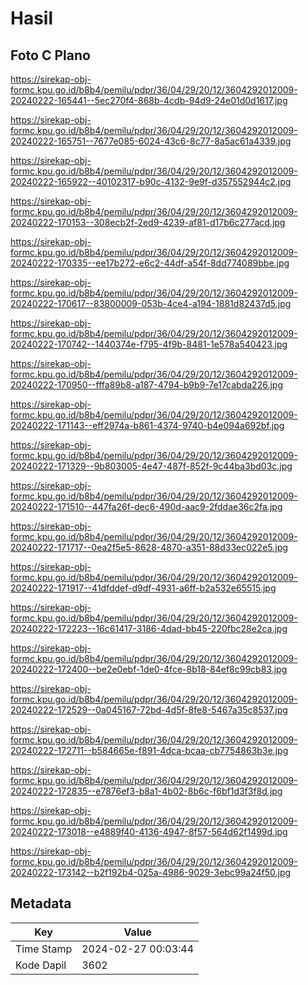 # Hasil

## Foto C Plano

https://sirekap-obj-formc.kpu.go.id/b8b4/pemilu/pdpr/36/04/29/20/12/3604292012009-20240222-165441--5ec270f4-868b-4cdb-94d9-24e01d0d1617.jpg

https://sirekap-obj-formc.kpu.go.id/b8b4/pemilu/pdpr/36/04/29/20/12/3604292012009-20240222-165751--7677e085-6024-43c6-8c77-8a5ac61a4339.jpg

https://sirekap-obj-formc.kpu.go.id/b8b4/pemilu/pdpr/36/04/29/20/12/3604292012009-20240222-165922--40102317-b90c-4132-9e9f-d357552944c2.jpg

https://sirekap-obj-formc.kpu.go.id/b8b4/pemilu/pdpr/36/04/29/20/12/3604292012009-20240222-170153--308ecb2f-2ed9-4239-af81-d17b6c277acd.jpg

https://sirekap-obj-formc.kpu.go.id/b8b4/pemilu/pdpr/36/04/29/20/12/3604292012009-20240222-170335--ee17b272-e6c2-44df-a54f-8dd774089bbe.jpg

https://sirekap-obj-formc.kpu.go.id/b8b4/pemilu/pdpr/36/04/29/20/12/3604292012009-20240222-170617--83800009-053b-4ce4-a194-1881d82437d5.jpg

https://sirekap-obj-formc.kpu.go.id/b8b4/pemilu/pdpr/36/04/29/20/12/3604292012009-20240222-170742--1440374e-f795-4f9b-8481-1e578a540423.jpg

https://sirekap-obj-formc.kpu.go.id/b8b4/pemilu/pdpr/36/04/29/20/12/3604292012009-20240222-170950--fffa89b8-a187-4794-b9b9-7e17cabda226.jpg

https://sirekap-obj-formc.kpu.go.id/b8b4/pemilu/pdpr/36/04/29/20/12/3604292012009-20240222-171143--eff2974a-b861-4374-9740-b4e094a692bf.jpg

https://sirekap-obj-formc.kpu.go.id/b8b4/pemilu/pdpr/36/04/29/20/12/3604292012009-20240222-171329--9b803005-4e47-487f-852f-9c44ba3bd03c.jpg

https://sirekap-obj-formc.kpu.go.id/b8b4/pemilu/pdpr/36/04/29/20/12/3604292012009-20240222-171510--447fa26f-dec6-490d-aac9-2fddae36c2fa.jpg

https://sirekap-obj-formc.kpu.go.id/b8b4/pemilu/pdpr/36/04/29/20/12/3604292012009-20240222-171717--0ea2f5e5-8628-4870-a351-88d33ec022e5.jpg

https://sirekap-obj-formc.kpu.go.id/b8b4/pemilu/pdpr/36/04/29/20/12/3604292012009-20240222-171917--41dfddef-d9df-4931-a6ff-b2a532e65515.jpg

https://sirekap-obj-formc.kpu.go.id/b8b4/pemilu/pdpr/36/04/29/20/12/3604292012009-20240222-172223--16c61417-3186-4dad-bb45-220fbc28e2ca.jpg

https://sirekap-obj-formc.kpu.go.id/b8b4/pemilu/pdpr/36/04/29/20/12/3604292012009-20240222-172400--be2e0ebf-1de0-4fce-8b18-84ef8c99cb83.jpg

https://sirekap-obj-formc.kpu.go.id/b8b4/pemilu/pdpr/36/04/29/20/12/3604292012009-20240222-172529--0a045167-72bd-4d5f-8fe8-5467a35c8537.jpg

https://sirekap-obj-formc.kpu.go.id/b8b4/pemilu/pdpr/36/04/29/20/12/3604292012009-20240222-172711--b584665e-f891-4dca-bcaa-cb7754863b3e.jpg

https://sirekap-obj-formc.kpu.go.id/b8b4/pemilu/pdpr/36/04/29/20/12/3604292012009-20240222-172835--e7876ef3-b8a1-4b02-8b6c-f6bf1d3f3f8d.jpg

https://sirekap-obj-formc.kpu.go.id/b8b4/pemilu/pdpr/36/04/29/20/12/3604292012009-20240222-173018--e4889f40-4136-4947-8f57-564d62f1499d.jpg

https://sirekap-obj-formc.kpu.go.id/b8b4/pemilu/pdpr/36/04/29/20/12/3604292012009-20240222-173142--b2f192b4-025a-4986-9029-3ebc99a24f50.jpg


## Metadata

| Key        | Value               |
| ---------- | ------------------- |
| Time Stamp | 2024-02-27 00:03:44 |
| Kode Dapil | 3602                |



